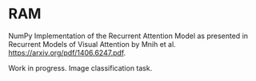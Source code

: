 # RAM
NumPy Implementation of the Recurrent Attention Model as presented in Recurrent Models of Visual Attention by Mnih et al. https://arxiv.org/pdf/1406.6247.pdf. 

Work in progress. Image classification task.
